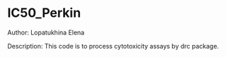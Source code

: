 # IC50_Perkin
Author: Lopatukhina Elena

Description: This code is to process cytotoxicity assays by drc package.
